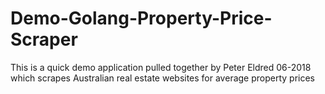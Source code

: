 # Demo-Golang-Property-Price-Scraper
This is a quick demo application pulled together by Peter Eldred 06-2018 which scrapes Australian real estate websites for average property prices

